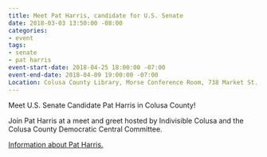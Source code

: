 ```yaml
---
title: Meet Pat Harris, candidate for U.S. Senate
date: 2018-03-03 13:50:00 -08:00
categories:
- event
tags:
- senate
- pat harris
event-start-date: 2018-04-25 18:00:00 -07:00
event-end-date: 2018-04-09 19:00:00 -07:00
Location: Colusa County Library, Morse Conference Room, 738 Market St., Colusa, CA
---
```


Meet U.S. Senate Candidate Pat Harris in Colusa County! 

Join Pat Harris at a meet and greet hosted by Indivisible Colusa and the Colusa County Democratic Central Committee. 

[Information about Pat Harris. ](https://patharrisforsenate.com/)